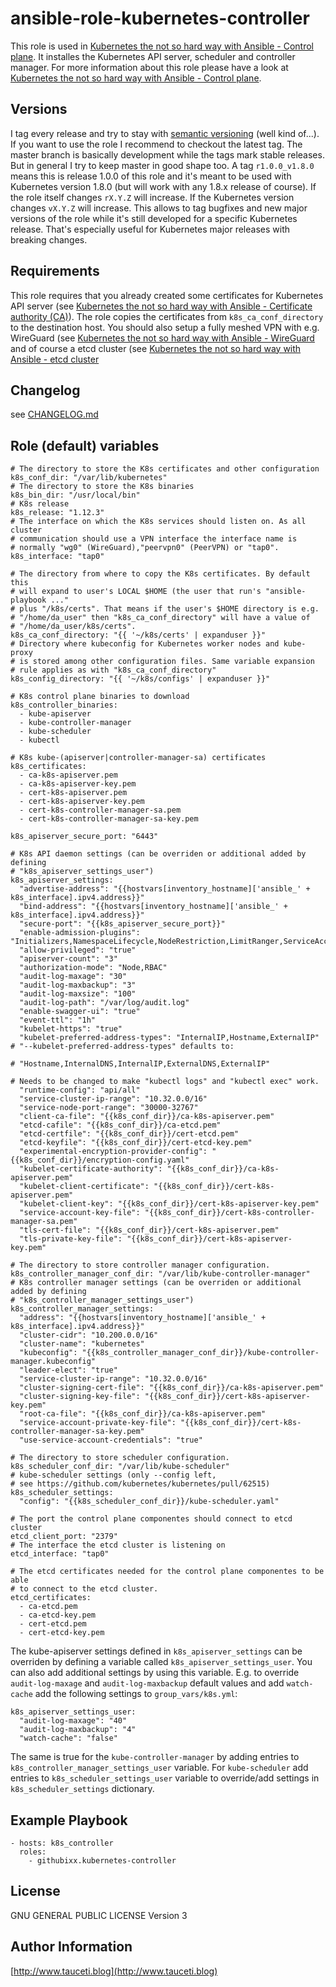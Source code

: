 ansible-role-kubernetes-controller
==================================

This role is used in [Kubernetes the not so hard way with Ansible - Control plane](https://www.tauceti.blog/post/kubernetes-the-not-so-hard-way-with-ansible-control-plane/). It installes the Kubernetes API server, scheduler and controller manager. For more information about this role please have a look at [Kubernetes the not so hard way with Ansible - Control plane](https://www.tauceti.blog/post/kubernetes-the-not-so-hard-way-with-ansible-control-plane/).

Versions
--------

I tag every release and try to stay with [semantic versioning](http://semver.org) (well kind of...). If you want to use the role I recommend to checkout the latest tag. The master branch is basically development while the tags mark stable releases. But in general I try to keep master in good shape too. A tag `r1.0.0_v1.8.0` means this is release 1.0.0 of this role and it's meant to be used with Kubernetes version 1.8.0 (but will work with any 1.8.x release of course). If the role itself changes `rX.Y.Z` will increase. If the Kubernetes version changes `vX.Y.Z` will increase. This allows to tag bugfixes and new major versions of the role while it's still developed for a specific Kubernetes release. That's especially useful for Kubernetes major releases with breaking changes.

Requirements
------------

This role requires that you already created some certificates for Kubernetes API server (see [Kubernetes the not so hard way with Ansible - Certificate authority (CA)](https://www.tauceti.blog/post/kubernetes-the-not-so-hard-way-with-ansible-certificate-authority/)). The role copies the certificates from `k8s_ca_conf_directory` to the destination host. You should also setup a fully meshed VPN with e.g. WireGuard (see [Kubernetes the not so hard way with Ansible - WireGuard](https://www.tauceti.blog/post/kubernetes-the-not-so-hard-way-with-ansible-wireguard/) and of course a etcd cluster (see [Kubernetes the not so hard way with Ansible - etcd cluster](https://www.tauceti.blog/post/kubernetes-the-not-so-hard-way-with-ansible-etcd/)

Changelog
---------

see [CHANGELOG.md](https://github.com/githubixx/ansible-role-kubernetes-controller/blob/master/CHANGELOG.md)

Role (default) variables
------------------------

```
# The directory to store the K8s certificates and other configuration
k8s_conf_dir: "/var/lib/kubernetes"
# The directory to store the K8s binaries
k8s_bin_dir: "/usr/local/bin"
# K8s release
k8s_release: "1.12.3"
# The interface on which the K8s services should listen on. As all cluster
# communication should use a VPN interface the interface name is
# normally "wg0" (WireGuard),"peervpn0" (PeerVPN) or "tap0".
k8s_interface: "tap0"

# The directory from where to copy the K8s certificates. By default this
# will expand to user's LOCAL $HOME (the user that run's "ansible-playbook ..."
# plus "/k8s/certs". That means if the user's $HOME directory is e.g.
# "/home/da_user" then "k8s_ca_conf_directory" will have a value of
# "/home/da_user/k8s/certs".
k8s_ca_conf_directory: "{{ '~/k8s/certs' | expanduser }}"
# Directory where kubeconfig for Kubernetes worker nodes and kube-proxy
# is stored among other configuration files. Same variable expansion
# rule applies as with "k8s_ca_conf_directory"
k8s_config_directory: "{{ '~/k8s/configs' | expanduser }}"

# K8s control plane binaries to download
k8s_controller_binaries:
  - kube-apiserver
  - kube-controller-manager
  - kube-scheduler
  - kubectl

# K8s kube-(apiserver|controller-manager-sa) certificates
k8s_certificates:
  - ca-k8s-apiserver.pem
  - ca-k8s-apiserver-key.pem
  - cert-k8s-apiserver.pem
  - cert-k8s-apiserver-key.pem
  - cert-k8s-controller-manager-sa.pem
  - cert-k8s-controller-manager-sa-key.pem

k8s_apiserver_secure_port: "6443"

# K8s API daemon settings (can be overriden or additional added by defining
# "k8s_apiserver_settings_user")
k8s_apiserver_settings:
  "advertise-address": "{{hostvars[inventory_hostname]['ansible_' + k8s_interface].ipv4.address}}"
  "bind-address": "{{hostvars[inventory_hostname]['ansible_' + k8s_interface].ipv4.address}}"
  "secure-port": "{{k8s_apiserver_secure_port}}"
  "enable-admission-plugins": "Initializers,NamespaceLifecycle,NodeRestriction,LimitRanger,ServiceAccount,DefaultStorageClass,ResourceQuota"
  "allow-privileged": "true"
  "apiserver-count": "3"
  "authorization-mode": "Node,RBAC"
  "audit-log-maxage": "30"
  "audit-log-maxbackup": "3"
  "audit-log-maxsize": "100"
  "audit-log-path": "/var/log/audit.log"
  "enable-swagger-ui": "true"
  "event-ttl": "1h"
  "kubelet-https": "true"
  "kubelet-preferred-address-types": "InternalIP,Hostname,ExternalIP" # "--kubelet-preferred-address-types" defaults to:
                                                                      # "Hostname,InternalDNS,InternalIP,ExternalDNS,ExternalIP"
                                                                      # Needs to be changed to make "kubectl logs" and "kubectl exec" work.
  "runtime-config": "api/all"
  "service-cluster-ip-range": "10.32.0.0/16"
  "service-node-port-range": "30000-32767"
  "client-ca-file": "{{k8s_conf_dir}}/ca-k8s-apiserver.pem"
  "etcd-cafile": "{{k8s_conf_dir}}/ca-etcd.pem"
  "etcd-certfile": "{{k8s_conf_dir}}/cert-etcd.pem"
  "etcd-keyfile": "{{k8s_conf_dir}}/cert-etcd-key.pem"
  "experimental-encryption-provider-config": "{{k8s_conf_dir}}/encryption-config.yaml"
  "kubelet-certificate-authority": "{{k8s_conf_dir}}/ca-k8s-apiserver.pem"
  "kubelet-client-certificate": "{{k8s_conf_dir}}/cert-k8s-apiserver.pem"
  "kubelet-client-key": "{{k8s_conf_dir}}/cert-k8s-apiserver-key.pem"
  "service-account-key-file": "{{k8s_conf_dir}}/cert-k8s-controller-manager-sa.pem"
  "tls-cert-file": "{{k8s_conf_dir}}/cert-k8s-apiserver.pem"
  "tls-private-key-file": "{{k8s_conf_dir}}/cert-k8s-apiserver-key.pem"

# The directory to store controller manager configuration.
k8s_controller_manager_conf_dir: "/var/lib/kube-controller-manager"
# K8s controller manager settings (can be overriden or additional added by defining
# "k8s_controller_manager_settings_user")
k8s_controller_manager_settings:
  "address": "{{hostvars[inventory_hostname]['ansible_' + k8s_interface].ipv4.address}}"
  "cluster-cidr": "10.200.0.0/16"
  "cluster-name": "kubernetes"
  "kubeconfig": "{{k8s_controller_manager_conf_dir}}/kube-controller-manager.kubeconfig"
  "leader-elect": "true"
  "service-cluster-ip-range": "10.32.0.0/16"
  "cluster-signing-cert-file": "{{k8s_conf_dir}}/ca-k8s-apiserver.pem"
  "cluster-signing-key-file": "{{k8s_conf_dir}}/cert-k8s-apiserver-key.pem"
  "root-ca-file": "{{k8s_conf_dir}}/ca-k8s-apiserver.pem"
  "service-account-private-key-file": "{{k8s_conf_dir}}/cert-k8s-controller-manager-sa-key.pem"
  "use-service-account-credentials": "true"

# The directory to store scheduler configuration.
k8s_scheduler_conf_dir: "/var/lib/kube-scheduler"
# kube-scheduler settings (only --config left,
# see https://github.com/kubernetes/kubernetes/pull/62515)
k8s_scheduler_settings:
  "config": "{{k8s_scheduler_conf_dir}}/kube-scheduler.yaml"

# The port the control plane componentes should connect to etcd cluster
etcd_client_port: "2379"
# The interface the etcd cluster is listening on
etcd_interface: "tap0"

# The etcd certificates needed for the control plane componentes to be able
# to connect to the etcd cluster.
etcd_certificates:
  - ca-etcd.pem
  - ca-etcd-key.pem
  - cert-etcd.pem
  - cert-etcd-key.pem
```

The kube-apiserver settings defined in `k8s_apiserver_settings` can be overriden by defining a variable called `k8s_apiserver_settings_user`. You can also add additional settings by using this variable. E.g. to override `audit-log-maxage` and `audit-log-maxbackup` default values and add `watch-cache` add the following settings to `group_vars/k8s.yml`:

```
k8s_apiserver_settings_user:
  "audit-log-maxage": "40"
  "audit-log-maxbackup": "4"
  "watch-cache": "false"
```

The same is true for the `kube-controller-manager` by adding entries to `k8s_controller_manager_settings_user` variable. For `kube-scheduler` add entries to `k8s_scheduler_settings_user` variable to override/add settings in `k8s_scheduler_settings` dictionary.

Example Playbook
----------------

```
- hosts: k8s_controller
  roles:
    - githubixx.kubernetes-controller
```

License
-------

GNU GENERAL PUBLIC LICENSE Version 3

Author Information
------------------

[http://www.tauceti.blog](http://www.tauceti.blog)
